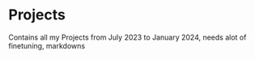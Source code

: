 # Projects
Contains all my Projects from July 2023 to January 2024, needs alot of finetuning, markdowns
